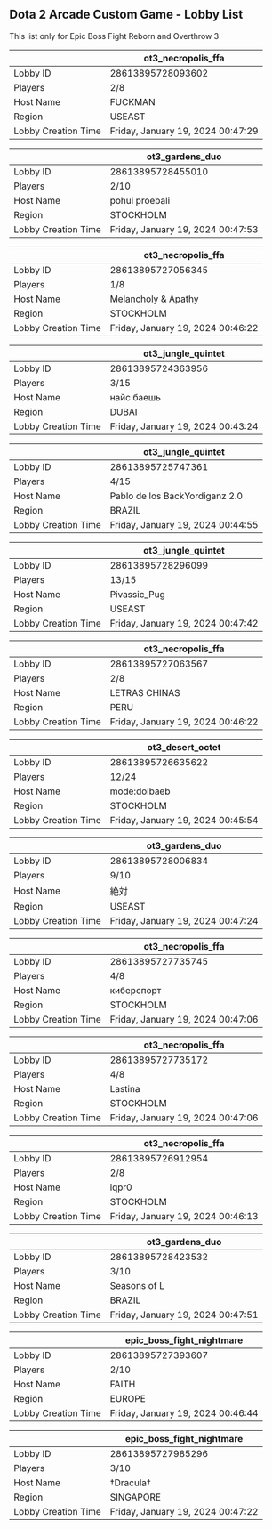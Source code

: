 ## Dota 2 Arcade Custom Game - Lobby List

This list only for Epic Boss Fight Reborn and Overthrow 3

|  | ot3_necropolis_ffa |
| ------ | ------ |
| Lobby ID | 28613895728093602 |
| Players | 2/8 |
| Host Name | FUCKMAN |
| Region | USEAST |
| Lobby Creation Time | Friday, January 19, 2024 00:47:29 |


|  | ot3_gardens_duo |
| ------ | ------ |
| Lobby ID | 28613895728455010 |
| Players | 2/10 |
| Host Name | pohui proebali |
| Region | STOCKHOLM |
| Lobby Creation Time | Friday, January 19, 2024 00:47:53 |


|  | ot3_necropolis_ffa |
| ------ | ------ |
| Lobby ID | 28613895727056345 |
| Players | 1/8 |
| Host Name | Melancholy & Apathy |
| Region | STOCKHOLM |
| Lobby Creation Time | Friday, January 19, 2024 00:46:22 |


|  | ot3_jungle_quintet |
| ------ | ------ |
| Lobby ID | 28613895724363956 |
| Players | 3/15 |
| Host Name | найс баешь |
| Region | DUBAI |
| Lobby Creation Time | Friday, January 19, 2024 00:43:24 |


|  | ot3_jungle_quintet |
| ------ | ------ |
| Lobby ID | 28613895725747361 |
| Players | 4/15 |
| Host Name | Pablo de los BackYordiganz 2.0 |
| Region | BRAZIL |
| Lobby Creation Time | Friday, January 19, 2024 00:44:55 |


|  | ot3_jungle_quintet |
| ------ | ------ |
| Lobby ID | 28613895728296099 |
| Players | 13/15 |
| Host Name | Pivassic_Pug |
| Region | USEAST |
| Lobby Creation Time | Friday, January 19, 2024 00:47:42 |


|  | ot3_necropolis_ffa |
| ------ | ------ |
| Lobby ID | 28613895727063567 |
| Players | 2/8 |
| Host Name | LETRAS CHINAS |
| Region | PERU |
| Lobby Creation Time | Friday, January 19, 2024 00:46:22 |


|  | ot3_desert_octet |
| ------ | ------ |
| Lobby ID | 28613895726635622 |
| Players | 12/24 |
| Host Name | mode:dolbaeb |
| Region | STOCKHOLM |
| Lobby Creation Time | Friday, January 19, 2024 00:45:54 |


|  | ot3_gardens_duo |
| ------ | ------ |
| Lobby ID | 28613895728006834 |
| Players | 9/10 |
| Host Name | 絶対 |
| Region | USEAST |
| Lobby Creation Time | Friday, January 19, 2024 00:47:24 |


|  | ot3_necropolis_ffa |
| ------ | ------ |
| Lobby ID | 28613895727735745 |
| Players | 4/8 |
| Host Name | киберспорт |
| Region | STOCKHOLM |
| Lobby Creation Time | Friday, January 19, 2024 00:47:06 |


|  | ot3_necropolis_ffa |
| ------ | ------ |
| Lobby ID | 28613895727735172 |
| Players | 4/8 |
| Host Name | Lastina |
| Region | STOCKHOLM |
| Lobby Creation Time | Friday, January 19, 2024 00:47:06 |


|  | ot3_necropolis_ffa |
| ------ | ------ |
| Lobby ID | 28613895726912954 |
| Players | 2/8 |
| Host Name | iqpr0 |
| Region | STOCKHOLM |
| Lobby Creation Time | Friday, January 19, 2024 00:46:13 |


|  | ot3_gardens_duo |
| ------ | ------ |
| Lobby ID | 28613895728423532 |
| Players | 3/10 |
| Host Name | Seasons of L |
| Region | BRAZIL |
| Lobby Creation Time | Friday, January 19, 2024 00:47:51 |


|  | epic_boss_fight_nightmare |
| ------ | ------ |
| Lobby ID | 28613895727393607 |
| Players | 2/10 |
| Host Name | FAITH |
| Region | EUROPE |
| Lobby Creation Time | Friday, January 19, 2024 00:46:44 |


|  | epic_boss_fight_nightmare |
| ------ | ------ |
| Lobby ID | 28613895727985296 |
| Players | 3/10 |
| Host Name | †Dracula† |
| Region | SINGAPORE |
| Lobby Creation Time | Friday, January 19, 2024 00:47:22 |


